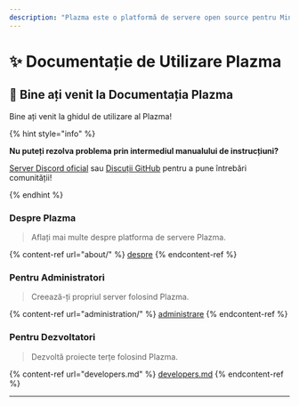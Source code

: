 ```yaml
---
description: "Plazma este o platformă de servere open source pentru Minecraft: Java Edition care adaugă optimizare experimentală bazată pe hârtie și personalizarea mecanicilor de joc."
---
```


# ✨ Documentație de Utilizare Plazma

## 👋 Bine ați venit la Documentația Plazma

Bine ați venit la ghidul de utilizare al Plazma!

{% hint style="info" %}

**Nu puteți rezolva problema prin intermediul manualului de instrucțiuni?**

[Server Discord oficial](https://discord.gg/MmfC52K8A8) sau [Discuții GitHub](https://github.com/PlazmaMC/PlazmaBukkit/discussions) pentru a pune întrebări comunității!

{% endhint %}

### Despre Plazma

> Aflați mai multe despre platforma de servere Plazma.

{% content-ref url="about/" %}
[despre](about/)
{% endcontent-ref %}

### Pentru Administratori

> Creează-ți propriul server folosind Plazma.

{% content-ref url="administration/" %}
[administrare](administration/)
{% endcontent-ref %}

### Pentru Dezvoltatori

> Dezvoltă proiecte terțe folosind Plazma.

{% content-ref url="developers.md" %}
[developers.md](developers.md)
{% endcontent-ref %}

***
